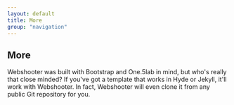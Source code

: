 ```yaml
---
layout: default
title: More
group: "navigation"
---
```

<h2>More</h2>
<p>Webshooter was built with Bootstrap and One.5lab in mind, but who's really that close minded? If you've got a template that works in Hyde or Jekyll, it'll work with Webshooter. In fact, Webshooter will even clone it from any public Git repository for you.</p>
